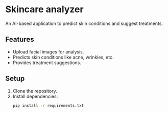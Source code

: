 # Skincare analyzer

An AI-based application to predict skin conditions and suggest treatments.

## Features
- Upload facial images for analysis.
- Predicts skin conditions like acne, wrinkles, etc.
- Provides treatment suggestions.

## Setup
1. Clone the repository.
2. Install dependencies:
   ```bash
   pip install -r requirements.txt
